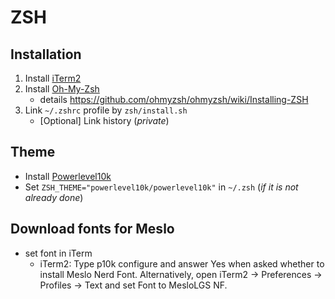 ZSH
===

## Installation
1. Install [iTerm2](https://www.iterm2.com/index.html)
2. Install [Oh-My-Zsh](https://ohmyz.sh/#install)
    - details https://github.com/ohmyzsh/ohmyzsh/wiki/Installing-ZSH
3. Link `~/.zshrc` profile by `zsh/install.sh`
    - [Optional] Link history (_private_)

## Theme
- Install [Powerlevel10k](https://github.com/romkatv/powerlevel10k#oh-my-zsh)
- Set `ZSH_THEME="powerlevel10k/powerlevel10k"` in `~/.zsh` (_if it is not already done_)

## Download fonts for Meslo
- set font in iTerm
    - iTerm2: Type p10k configure and answer Yes when asked whether to install Meslo Nerd Font. Alternatively, open iTerm2 → Preferences → Profiles → Text and set Font to MesloLGS NF.
